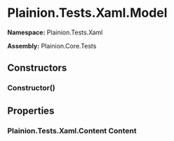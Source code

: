 
# Plainion.Tests.Xaml.Model

**Namespace:** Plainion.Tests.Xaml

**Assembly:** Plainion.Core.Tests


## Constructors

### Constructor()


## Properties

### Plainion.Tests.Xaml.Content Content
